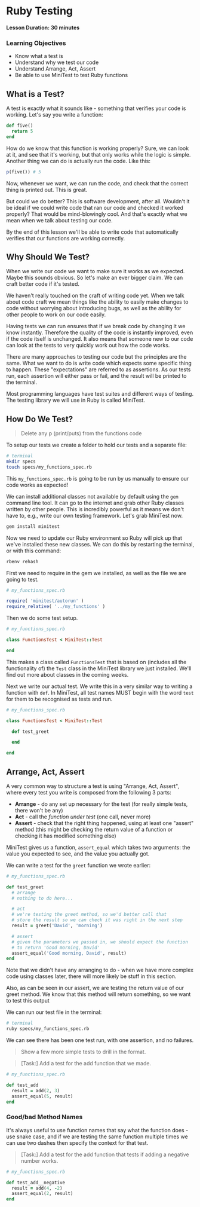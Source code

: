 # Ruby Testing

**Lesson Duration: 30 minutes**

### Learning Objectives

- Know what a test is
- Understand why we test our code
- Understand Arrange, Act, Assert
- Be able to use MiniTest to test Ruby functions

## What is a Test?

A test is exactly what it sounds like - something that verifies your code is working.
Let's say you write a function:

```ruby
def five()
  return 5
end
```

How do we know that this function is working properly? Sure, we can look at it,
and see that it's working, but that only works while the logic is simple.
Another thing we can do is actually run the code. Like this:

```ruby
p(five()) # 5
```

Now, whenever we want, we can run the code, and check that the correct thing is
printed out. This is great.

But could we do better? This is software development, after all. Wouldn't it be
ideal if we could write code that ran our code and checked it worked properly?
That would be mind-blowingly cool. And that's exactly what we mean when we talk
about testing our code.

By the end of this lesson we'll be able to write code that automatically verifies
that our functions are working correctly.

## Why Should We Test?

When we write our code we want to make sure it works as we expected. Maybe this
sounds obvious. So let's make an ever bigger claim. We can craft better code if it's tested.

We haven't really touched on the craft of writing code yet. When we talk about
code craft we mean things like the ability to easily make changes to code without
worrying about introducing bugs, as well as the ability for other people to work
on our code easily.

Having tests we can run ensures that if we break code by changing it we know instantly.
Therefore the quality of the code is instantly improved, even if the code itself is
unchanged. It also means that someone new to our code can look at the tests to very
quickly work out how the code works.

There are many approaches to testing our code but the principles are the same.
What we want to do is write code which expects some specific thing to happen.
These "expectations" are referred to as assertions. As our tests run, each assertion
will either pass or fail, and the result will be printed to the terminal.

Most programming languages have test suites and different ways of testing.
The testing library we will use in Ruby is called MiniTest.

## How Do We Test?

> Delete any p (print/puts) from the functions code

To setup our tests we create a folder to hold our tests and a separate file:

```bash
# terminal
mkdir specs
touch specs/my_functions_spec.rb
```

This `my_functions_spec.rb` is going to be run by us manually to ensure our
code works as expected!

We can install additional classes not available by default using the `gem` command
line tool.  It can go to the internet and grab other Ruby classes written by other
people. This is incredibly powerful as it means we don't have to, e.g., write our
own testing framework. Let's grab MiniTest now.

```bash
gem install minitest
```

Now we need to update our Ruby environment so Ruby will pick up that we've installed
these new classes. We can do this by restarting the terminal, or with this command:

```bash
rbenv rehash
```

First we need to require in the gem we installed, as well as the file we are going to test.

```ruby
# my_functions_spec.rb

require( 'minitest/autorun' )
require_relative( '../my_functions' )
```

Then we do some test setup.

```ruby
# my_functions_spec.rb

class FunctionsTest < MiniTest::Test

end
```

This makes a class called `FunctionsTest` that is based on (includes all the functionality of)
the `Test` class in the MiniTest library we just installed.  We'll find out more about
classes in the coming weeks.

Next we write our actual test. We write this in a very similar way to writing a
function with `def`. In MiniTest, all test names MUST begin with the word `test`
for them to be recognised as tests and run.

```ruby
# my_functions_spec.rb

class FunctionsTest < MiniTest::Test

  def test_greet

  end

end
```

## Arrange, Act, Assert

A very common way to structure a test is using "Arrange, Act, Assert", where every
test you write is composed from the following 3 parts:

 * **Arrange** - do any set up necessary for the test (for really simple tests,
    there won't be any)
 * **Act** - call the _function under test_ (one call, never more)
 * **Assert** - check that the right thing happened, using at least one "assert" method (this might be checking the return value of a function or checking it has modified something else)

MiniTest gives us a function, `assert_equal` which takes two arguments: the value
you expected to see, and the value you actually got.

We can write a test for the `greet` function we wrote earlier:

```ruby
# my_functions_spec.rb

def test_greet
  # arrange
  # nothing to do here...

  # act
  # we're testing the greet method, so we'd better call that
  # store the result so we can check it was right in the next step
  result = greet('David', 'morning')

  # assert
  # given the parameters we passed in, we should expect the function
  # to return 'Good morning, David'
  assert_equal('Good morning, David', result)
end
```

Note that we didn't have any arranging to do - when we have more complex code using
classes later, there will more likely be stuff in this section.

Also, as can be seen in our assert, we are testing the return value of our greet method. We know that this method will return something, so we want to test this output

We can run our test file in the terminal:

```bash
# terminal
ruby specs/my_functions_spec.rb
```

We can see there has been one test run, with one assertion, and no failures.

> Show a few more simple tests to drill in the format.

> [Task:] Add a test for the add function that we made.

```ruby
# my_functions_spec.rb

def test_add
  result = add(2, 3)
  assert_equal(5, result)
end
```

### Good/bad Method Names

It's always useful to use function names that say what the function does - use
snake case, and if we are testing the same function multiple times we can use
two dashes then specify the context for that test.

> [Task:] Add a test for the add function that tests if adding a negative number works.

```ruby
# my_functions_spec.rb

def test_add__negative
  result = add(4, -2)
  assert_equal(2, result)
end
```
